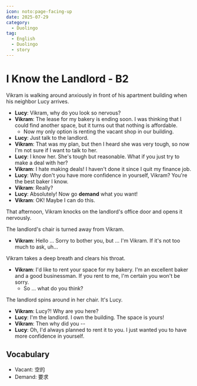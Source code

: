 ```yaml
---
icon: noto:page-facing-up
date: 2025-07-29
category:
  - Duolingo
tag:
  - English
  - Duolingo
  - story
---
```


# I Know the Landlord - B2

Vikram is walking around anxiously in front of his apartment building when his neighbor Lucy arrives.

- **Lucy**: Vikram, why do you look so nervous?
- **Vikram**: The lease for my bakery is ending soon. I was thinking that I could find another space, but it turns out that nothing is affordable.
  - Now my only option is renting the vacant shop in our building.
- **Lucy**: Just talk to the landlord.
- **Vikram**: That was my plan, but then I heard she was very tough, so now I'm not sure if I want to talk to her.
- **Lucy**: I know her. She's tough but reasonable. What if you just try to make a deal with her?
- **Vikram**: I hate making deals! I haven't done it since I quit my finance job.
- **Lucy**: Why don't you have more confidence in yourself, Vikram? You're the best baker I know.
- **Vikram**: Really?
- **Lucy**: Absolutely! Now go **demand** what you want!
- **Vikram**: OK! Maybe I can do this.

That afternoon, Vikram knocks on the landlord's office door and opens it nervously.

The landlord's chair is turned away from Vikram.

- **Vikram**: Hello ... Sorry to bother you, but ... I'm Vikram. If it's not too much to ask, uh...

Vikram takes a deep breath and clears his throat.

- **Vikram**: I'd like to rent your space for my bakery. I'm an excellent baker and a good businessman. If you rent to me, I'm certain you won't be sorry.
  - So ... what do you think?

The landlord spins around in her chair. It's Lucy.

- **Vikram**: Lucy?! Why are you here?
- **Lucy**: I'm the landlord. I own the building. The space is yours!
- **Vikram**: Then why did you --
- **Lucy**: Oh, I'd always planned to rent it to you. I just wanted you to have more confidence in yourself.

## Vocabulary

- Vacant: 空的
- Demand: 要求
